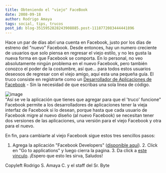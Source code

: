 ```yaml
---
title: Obteniendo el "viejo" FaceBook
date: 2008-09-18
author: Rodrigo Amaya
tags: social, tips, trucos
post_id: blog-3515952828243908885.post-1118772083444441896
---
```


Hace un par de días abrí una cuenta en Facebook, justo por los días de estreno del "nuevo" Facebook. Desde entonces, hay un numero creciente de usuarios que solo piensa en regresar el viejo estilo, y no les gusta la nueva forma en que Facebook se comporta. En lo personal, no veo absolutamente ningún problema en el nuevo Facebook, pero también conozco el poder de la costumbre, así que... para todos estos usuarios deseosos de regresar con el viejo amigo, aquí esta una pequeña guía. El truco consiste en registrarte como un [Desarrollador de Aplicaciones de Facebook](https://www.insidefacebook.com/2008/09/16/fans-of-the-old-facebook-design-flock-to-developer-accounts/) - Sin la necesidad de que escribas una sola linea de código.

![image](https://valleywag.com/assets/images/valleywag/2008/09/fbdevgroup.png)  
"Así se ve la aplicación que
tienes que agregar para que el 'truco' funcione" Facebook permite a los desarrolladores de aplicaciones tener la vieja interfaz de Facebook si lo desean, porque hasta que cada usuario de Facebook migre al nuevo diseño (al nuevo Facebook) se necesitan tener dos versiones de las aplicaciones, una versión para el viejo Facebook y otra para el nuevo.

En fin, para cambiarte al viejo Facebook sigue estos tres sencillos pasos:

1. Agrega la aplicación "Facebook Developers" ([disponible aquí](https://www.facebook.com/apps/application.php?id=2345053339)). 2. Click en "Go to applications" y luego cierra la pagina. 3. Da click a [este vinculo](https://apps.new.facebook.com/?fbnew_opt_out=1). ¡Espero que esto les sirva, Saludos!

Copyleft Rodrigo S. Amaya C. y el staff del Sr. Byte